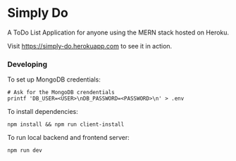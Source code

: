 # Simply Do

A ToDo List Application for anyone using the MERN stack hosted on Heroku.

Visit https://simply-do.herokuapp.com to see it in action.

### Developing

To set up MongoDB credentials:
```shell
# Ask for the MongoDB crendentials
printf 'DB_USER=<USER>\nDB_PASSWORD=<PASSWORD>\n' > .env
```

To install dependencies:

```shell
npm install && npm run client-install
```

To run local backend and frontend server:

```shell
npm run dev
```
